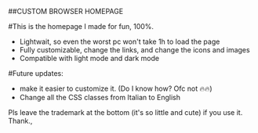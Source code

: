 ##CUSTOM BROWSER HOMEPAGE

#This is the homepage I made for fun, 100%.

- Lightwait, so even the worst pc won't take 1h to load the page
- Fully customizable, change the links, and change the icons and images
- Compatible with light mode and dark mode

#Future updates:

- make it easier to customize it. (Do I know how? Ofc not 🔥🔥)
- Change all the CSS classes from Italian to English

Pls leave the trademark at the bottom (it's so little and cute) if you use it. Thank.,
